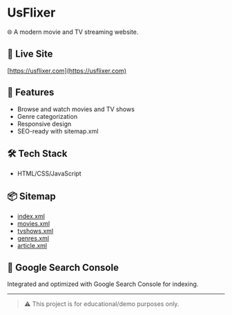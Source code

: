 # UsFlixer

🌐 A modern movie and TV streaming website.

## 🔗 Live Site

[https://usflixer.com](https://usflixer.com)

## 📄 Features

- Browse and watch movies and TV shows
- Genre categorization
- Responsive design
- SEO-ready with sitemap.xml

## 🛠️ Tech Stack

- HTML/CSS/JavaScript

## 📦 Sitemap
- [index.xml](https://usflixer.com/sitemaps/sitemap.xml)
- [movies.xml](https://usflixer.com/sitemaps/movies.xml)
- [tvshows.xml](https://usflixer.com/sitemaps/tvshows.xml)
- [genres.xml](https://usflixer.com/sitemaps/genres.xml)
- [article.xml](https://usflixer.com/sitemaps/article.xml)

## 🧭 Google Search Console

Integrated and optimized with Google Search Console for indexing.

---

> ⚠️ This project is for educational/demo purposes only.

